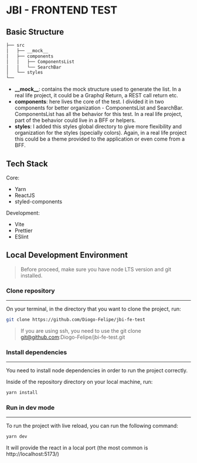 # JBI - FRONTEND TEST

## Basic Structure

```md
├── src
│   ├── __mock__
│   ├── components
│   │   ├── ComponentsList
│   │   └── SearchBar
│   └── styles
└──
```

- **\_\_mock\_\_**: contains the mock structure used to generate the list. In a real life project, it could be a Graphql Return, a REST call return etc.
- **components**: here lives the core of the test. I divided it in two components for better organization - ComponentsList and SearchBar. ComponentsList has all the behavior for this test. In a real life project, part of the behavior could live in a BFF or helpers.
- **styles**: I added this styles global directory to give more flexibility and organization for the styles (specially colors). Again, in a real life project this could be a theme provided to the application or even come from a BFF. 


## Tech Stack

Core:

- Yarn
- ReactJS
- styled-components

Development:

- Vite
- Prettier
- ESlint

## Local Development Environment

> Before proceed, make sure you have node LTS version and git installed.

### Clone repository

---

On your terminal, in the directory that you want to clone the project, run:

```bash
git clone https://github.com/Diogo-Felipe/jbi-fe-test
```

> If you are using ssh, you need to use the git clone git@github.com:Diogo-Felipe/jbi-fe-test.git


### Install dependencies

---

You need to install node dependencies in order to run the project correctly.

Inside of the repository directory on your local machine, run:

```bash
yarn install
```

### Run in dev mode

---

To run the project with live reload, you can run the following command:

```bash
yarn dev
```

It will provide the react in a local port (the most common is http://localhost:5173/)
